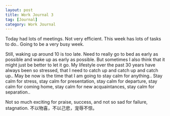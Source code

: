 ```yaml
---
layout: post
title: Work Journal 3
tag: [Journal]
category: Work Journal
---
```


Today had lots of meetings. Not very efficient. This week has lots of tasks to do.. Going to be a very busy week.

Still, waking up around 10 is too late. Need to really go to bed as early as possible and wake up as early as possible. But sometimes I also think that it might just be better to let it go. My lifestyle over the past 30 years have always been so stressed, that I need to catch up and catch up and catch up.. May be now is the time that I am going to stay calm for anything.. Stay calm for stress, stay calm for presentation, stay calm for departure, stay calm for coming home, stay calm for new acquaintances, stay calm for separation.. 

Not so much exciting for praise, success, and not so sad for failure, stagnation. 不以物喜，不以己悲，宠辱不惊。 


<!--stackedit_data:
eyJoaXN0b3J5IjpbLTU4ODE2Mjg1NF19
-->